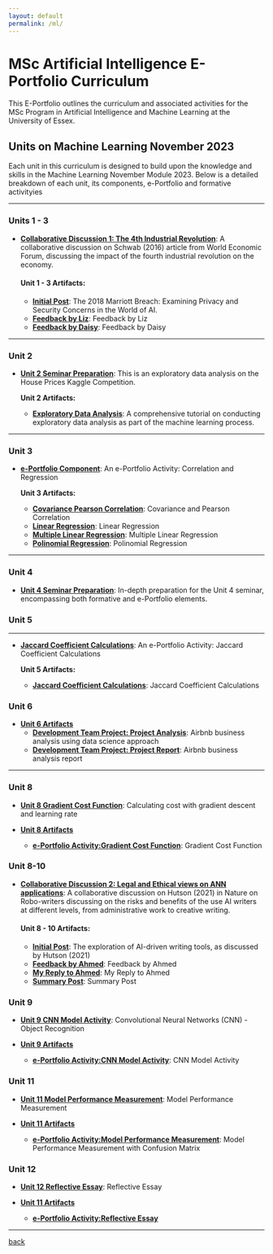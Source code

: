 ```yaml
---
layout: default
permalink: /ml/
---
```


# MSc Artificial Intelligence E-Portfolio Curriculum

This E-Portfolio outlines the curriculum and associated activities for the MSc Program in Artificial Intelligence and Machine Learning at the University of Essex.

## Units on Machine Learning November 2023

Each unit in this curriculum is designed to build upon the knowledge and skills in the Machine Learning November Module 2023. Below is a detailed breakdown of each unit, its components,  e-Portfolio and formative activityies

* * *

### Units 1 - 3

- **[Collaborative Discussion 1: The 4th Industrial Revolution](#)**: A collaborative discussion on Schwab (2016) article from World Economic Forum, discussing the impact of the fourth industrial revolution on the economy.

  #### Unit 1 - 3 Artifacts:
    - **[Initial Post](../machine_learning/unit1.md)**: The 2018 Marriott Breach: Examining Privacy and Security Concerns in the World of AI.
    -  **[Feedback by Liz](../machine_learning/unit1_1.md)**: Feedback by Liz
    -  **[Feedback by Daisy](../machine_learning/unit1_2.md)**: Feedback by Daisy


* * *

### Unit 2

- **[Unit 2 Seminar Preparation](#)**: This is an exploratory data analysis on the House Prices Kaggle Competition. 

    **Unit 2 Artifacts:**
    - **[Exploratory Data Analysis](../machine_learning/Unit02_A_Tutorial_on_Exploratory_Data_Analysis.html)**: A comprehensive tutorial on conducting exploratory data analysis as part of the machine learning process.

* * *

### Unit 3

- [**e-Portfolio Component**](#): An e-Portfolio Activity: Correlation and Regression

     **Unit 3 Artifacts:**
   - **[Covariance Pearson Correlation](../machine_learning/Unit03_Ex1_covariance_pearson_correlation.html)**: Covariance and Pearson Correlation
   - **[Linear Regression](../machine_learning/Unit03_Ex2_linear_regression.html)**: Linear Regression
   - **[Multiple Linear Regression](../machine_learning/Unit03_Ex3_multiple_linear_regression.html)**: Multiple Linear Regression
   - **[Polinomial Regression](../machine_learning/Unit03_Ex4_polynomial_regression.html)**: Polinomial Regression


* * *

### Unit 4

- [**Unit 4 Seminar Preparation**](./unit-4-seminar-preparation.md): In-depth preparation for the Unit 4 seminar, encompassing both formative and e-Portfolio elements.  

### Unit 5


* * *

- [**Jaccard Coefficient Calculations**](#): An e-Portfolio Activity: Jaccard Coefficient Calculations

     **Unit 5 Artifacts:**
   - **[Jaccard Coefficient Calculations](../machine_learning/Unit_05_e-Portfolio_ActivityJaccard_Coefficient_Calculations.html)**: Jaccard Coefficient Calculations

### Unit 6

- [**Unit 6 Artifacts**](#)
   - **[Development Team Project: Project Analysis](../machine_learning/machine_learning.html)**: Airbnb business analysis using data science approach
   - **[Development Team Project: Project Report](../machine_learning/AirBnbReport.html)**: Airbnb business analysis report


* * *


### Unit 8  

- [**Unit 8 Gradient Cost Function**](#): Calculating cost with gradient descent and learning rate

- [**Unit 8 Artifacts**](#)
   - **[e-Portfolio Activity:Gradient Cost Function](../machine_learning/Unit08_Exgradient_descent_cost_function.html)**: Gradient Cost Function


### Unit 8-10  

- **[Collaborative Discussion 2: Legal and Ethical views on ANN applications](#)**: A collaborative discussion on Hutson (2021) in Nature on Robo-writers discussing on the risks and benefits of the use AI writers at different levels, from administrative work to creative writing.

  #### Unit 8 - 10 Artifacts:
    - **[Initial Post](../machine_learning/unit2.md)**: The exploration of AI-driven writing tools, as discussed by Hutson (2021)
    -  **[Feedback by Ahmed](../machine_learning/unit2_1.md)**: Feedback by Ahmed
    -  **[My Reply to Ahmed](../machine_learning/unit2_2.md)**: My Reply to Ahmed
    -  **[Summary Post](../machine_learning/unit2_3.md)**: Summary Post

### Unit 9  

- [**Unit 9 CNN Model Activity**](#): Convolutional Neural Networks (CNN) - Object Recognition

- [**Unit 9 Artifacts**](#)
   - **[e-Portfolio Activity:CNN Model Activity](../machine_learning/Unit09_Ex1_Convolutional_Neural_Networks.html)**: CNN Model Activity

### Unit 11  

- [**Unit 11 Model Performance Measurement**](#): Model Performance Measurement

- [**Unit 11 Artifacts**](#)
   - **[e-Portfolio Activity:Model Performance Measurement](../machine_learning/Unit11_model_Performance_Measurement.html)**: Model Performance Measurement with Confusion Matrix


### Unit 12
   - [**Unit 12 Reflective Essay**](#): Reflective Essay

   - [**Unit 11 Artifacts**](#)
      - **[e-Portfolio Activity:Reflective Essay](../machine_learning/unit3.md)**



---

[back](./)
